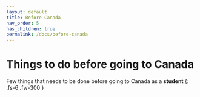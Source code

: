 ```yaml
---
layout: default
title: Before Canada
nav_order: 5
has_children: true
permalink: /docs/before-canada
---
```


# Things to do before going to Canada

Few things that needs to be done before going to Canada as a **student**
{: .fs-6 .fw-300 }